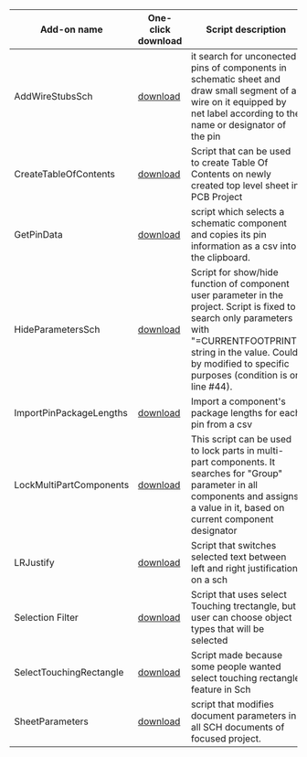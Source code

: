 Add-on name | One-click download | Script description
--- | --- | ---
AddWireStubsSch | [download](https://altium-designer-addons.github.io/DownGit/#/home?url=https://github.com/Altium-Designer-addons/scripts-libraries/tree/master/Scripts+-+SCH/AddWireStubsSch) | it search for unconected pins of components in schematic sheet and draw small segment of a wire on it equipped by net label according to the name or designator of the pin
CreateTableOfContents | [download](https://altium-designer-addons.github.io/DownGit/#/home?url=https://github.com/Altium-Designer-addons/scripts-libraries/tree/master/Scripts+-+SCH/CreateTableOfContents) | Script that can be used to create Table Of Contents on newly created top level sheet in PCB Project
GetPinData | [download](https://altium-designer-addons.github.io/DownGit/#/home?url=https://github.com/Altium-Designer-addons/scripts-libraries/tree/master/Scripts+-+SCH/GetPinData) | script which selects a schematic component and copies its pin information as a csv into the clipboard.
HideParametersSch | [download](https://altium-designer-addons.github.io/DownGit/#/home?url=https://github.com/Altium-Designer-addons/scripts-libraries/tree/master/Scripts+-+SCH/HideParametersSch) | Script for show/hide function of component user parameter in the project. Script is fixed to search only parameters with "=CURRENTFOOTPRINT" string in the value. Could by modified to specific purposes (condition is on line #44).
ImportPinPackageLengths | [download](https://altium-designer-addons.github.io/DownGit/#/home?url=https://github.com/Altium-Designer-addons/scripts-libraries/tree/master/Scripts+-+SCH/ImportPinPackageLengths) | Import a component's package lengths for each pin from a csv
LockMultiPartComponents | [download](https://altium-designer-addons.github.io/DownGit/#/home?url=https://github.com/Altium-Designer-addons/scripts-libraries/tree/master/Scripts+-+SCH/LockMultiPartComponents) | This script can be used to lock parts in multi-part components. It searches for "Group" parameter in all components and assigns a value in it, based on current component designator
LRJustify | [download](https://altium-designer-addons.github.io/DownGit/#/home?url=https://github.com/Altium-Designer-addons/scripts-libraries/tree/master/Scripts+-+SCH/LRJustify) | Script that switches selected text between left and right justification on a sch
Selection Filter | [download](https://altium-designer-addons.github.io/DownGit/#/home?url=https://github.com/Altium-Designer-addons/scripts-libraries/tree/master/Scripts+-+SCH/Selection+Filter) | Script that uses select Touching trectangle, but user can choose object types that will be selected
SelectTouchingRectangle | [download](https://altium-designer-addons.github.io/DownGit/#/home?url=https://github.com/Altium-Designer-addons/scripts-libraries/tree/master/Scripts+-+SCH/SelectTouchingRectangle) | Script made because some people wanted select touching rectangle feature in Sch
SheetParameters | [download](https://altium-designer-addons.github.io/DownGit/#/home?url=https://github.com/Altium-Designer-addons/scripts-libraries/tree/master/Scripts+-+SCH/SheetParameters) | script that modifies document parameters in all SCH documents of focused project.
